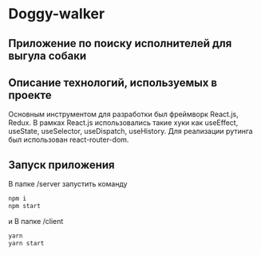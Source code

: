 # Doggy-walker
## Приложение по поиску исполнителей для выгула собаки


## Описание технологий, используемых в проекте
Основным инструментом для разработки был фреймворк React.js, Redux. В рамках React.js использовались такие хуки как useEffect, useState, useSelector, useDispatch, useHistory. Для реализации рутинга был использован react-router-dom.

## Запуск приложения
В папке /server запустить команду
```sh
npm i
npm start
```

и
В папке /client


```sh
yarn
yarn start
```
